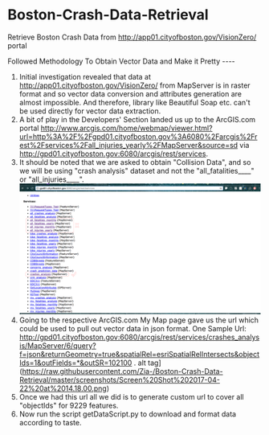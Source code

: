 # Boston-Crash-Data-Retrieval
Retrieve Boston Crash Data from http://app01.cityofboston.gov/VisionZero/ portal

Followed Methodology To Obtain Vector Data and Make it Pretty ----

1. Initial investigation revealed that data at http://app01.cityofboston.gov/VisionZero/ from MapServer is in raster format and so vector data conversion and attributes generation are almost impossible. And therefore, library like Beautiful Soap etc. can't be used directly for vector data extraction.
2. A bit of play in the Developers' Section landed us up to the ArcGIS.com portal http://www.arcgis.com/home/webmap/viewer.html?url=http%3A%2F%2Fgpd01.cityofboston.gov%3A6080%2Farcgis%2Frest%2Fservices%2Fall_injuries_yearly%2FMapServer&source=sd via http://gpd01.cityofboston.gov:6080/arcgis/rest/services.
3. It should be noted that we are asked to obtain "Collision Data", and so we will be using "crash analysis" dataset and not the "all_fatalities____" or "all_injuries____". ![alt tag](https://raw.githubusercontent.com/Zia-/Boston-Crash-Data-Retrieval/master/screenshots/Screen%20Shot%202017-04-22%20at%2014.14.28.png)
4. Going to the respective ArcGIS.com My Map page gave us the url which could be used to pull out vector data in json format. One Sample Url: http://gpd01.cityofboston.gov:6080/arcgis/rest/services/crashes_analysis/MapServer/6/query?f=json&returnGeometry=true&spatialRel=esriSpatialRelIntersects&objectIds=1&outFields=*&outSR=102100 . alt tag](https://raw.githubusercontent.com/Zia-/Boston-Crash-Data-Retrieval/master/screenshots/Screen%20Shot%202017-04-22%20at%2014.18.00.png)
5. Once we had this url all we did is to generate custom url to cover all "objectIds" for 9229 features.
6. Now run the script getDataScript.py to download and format data according to taste.

